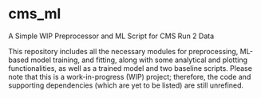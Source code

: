 # cms_ml
A Simple WIP Preprocessor and ML Script for CMS Run 2 Data

This repository includes all the necessary modules for preprocessing, ML-based model training, and fitting, along with some analytical and plotting functionalities, as well as a trained model and two baseline scripts. Please note that this is a work-in-progress (WIP) project; therefore, the code and supporting dependencies (which are yet to be listed) are still unrefined.
